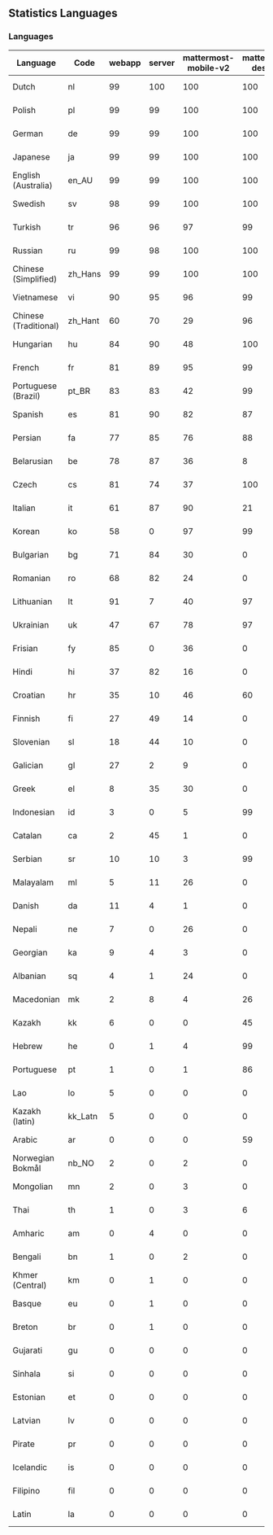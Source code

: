 ## Statistics Languages ##
###  Languages  ###
|Language|Code|webapp|server|mattermost-mobile-v2|mattermost-desktop|playbook-webapp|calls-webapp|Total|Last Modified|
|---|---|---|---|---|---|---|---|---|---|
|Dutch|nl| 99| 100| 100| 100| 0| 100| 99|2024-01-31T19:13:01.686000Z|
|Polish|pl| 99| 99| 100| 100| 0| 100| 99|2024-01-30T07:49:18.717056Z|
|German|de| 99| 99| 100| 100| 0| 100| 99|2024-01-29T15:57:35.101174Z|
|Japanese|ja| 99| 99| 100| 100| 0| 100| 99|2024-01-29T16:00:07.252045Z|
|English (Australia)|en_AU| 99| 99| 100| 100| 0| 0| 99|2024-01-29T15:57:50.804682Z|
|Swedish|sv| 98| 99| 100| 100| 0| 91| 99|2024-01-31T11:40:53.052179Z|
|Turkish|tr| 96| 96| 97| 99| 0| 91| 96|2024-01-29T11:31:49.655427Z|
|Russian|ru| 99| 98| 100| 100| 0| 70| 96|2024-01-29T11:30:57.808458Z|
|Chinese (Simplified)|zh_Hans| 99| 99| 100| 100| 0| 100| 95|2024-01-29T16:04:06.763927Z|
|Vietnamese|vi| 90| 95| 96| 99| 0| 91| 93|2024-01-29T11:32:04.413129Z|
|Chinese (Traditional)|zh_Hant| 60| 70| 29| 96| 0| 15| 88|2024-01-29T11:32:20.220273Z|
|Hungarian|hu| 84| 90| 48| 100| 0| 0| 82|2024-01-30T19:07:41.341246Z|
|French|fr| 81| 89| 95| 99| 0| 53| 82|2024-01-29T11:27:01.710953Z|
|Portuguese (Brazil)|pt_BR| 83| 83| 42| 99| 0| 91| 79|2024-01-29T11:30:35.998175Z|
|Spanish|es| 81| 90| 82| 87| 0| 26| 78|2024-01-29T11:26:17.693527Z|
|Persian|fa| 77| 85| 76| 88| 0| 0| 75|2024-01-29T11:26:40.059984Z|
|Belarusian|be| 78| 87| 36| 8| 0| 0| 73|2024-01-29T11:25:05.677804Z|
|Czech|cs| 81| 74| 37| 100| 0| 91| 71|2024-01-29T11:25:41.641823Z|
|Italian|it| 61| 87| 90| 21| 0| 22| 69|2024-01-29T11:28:16.800264Z|
|Korean|ko| 58| 0| 97| 99| 0| 91| 69|2024-01-29T11:29:00.522534Z|
|Bulgarian|bg| 71| 84| 30| 0| 0| 0| 68|2024-01-29T11:25:13.350010Z|
|Romanian|ro| 68| 82| 24| 0| 0| 0| 65|2024-01-29T11:30:50.772842Z|
|Lithuanian|lt| 91| 7| 40| 97| 0| 81| 63|2024-01-29T11:29:22.520991Z|
|Ukrainian|uk| 47| 67| 78| 97| 0| 0| 57|2024-01-29T11:31:57.665415Z|
|Frisian|fy| 85| 0| 36| 0| 0| 0| 54|2024-01-29T11:27:09.422718Z|
|Hindi|hi| 37| 82| 16| 0| 0| 0| 46|2024-01-29T11:27:40.639728Z|
|Croatian|hr| 35| 10| 46| 60| 0| 100| 36|2024-01-30T18:48:03.867212Z|
|Finnish|fi| 27| 49| 14| 0| 0| 0| 31|2024-01-29T11:26:46.524786Z|
|Slovenian|sl| 18| 44| 10| 0| 0| 0| 22|2024-01-29T11:31:13.051961Z|
|Galician|gl| 27| 2| 9| 0| 0| 0| 18|2024-01-29T11:27:18.410815Z|
|Greek|el| 8| 35| 30| 0| 0| 0| 18|2024-01-29T11:26:02.870464Z|
|Indonesian|id| 3| 0| 5| 99| 0| 0| 14|2023-12-25T12:55:54.013670Z|
|Catalan|ca| 2| 45| 1| 0| 0| 0| 13|2024-01-15T11:04:57.493938Z|
|Serbian|sr| 10| 10| 3| 99| 0| 0| 12|2023-11-20T21:34:41.627214Z|
|Malayalam|ml| 5| 11| 26| 0| 0| 0| 9|2023-10-24T20:55:57.621229Z|
|Danish|da| 11| 4| 1| 0| 0| 0| 8|2024-01-29T11:25:49.090900Z|
|Nepali|ne| 7| 0| 26| 0| 0| 0| 7|2024-01-29T11:30:06.327877Z|
|Georgian|ka| 9| 4| 3| 0| 0| 0| 7|2023-11-20T21:25:58.799542Z|
|Albanian|sq| 4| 1| 24| 0| 0| 0| 5|2024-01-29T11:31:19.507779Z|
|Macedonian|mk| 2| 8| 4| 26| 0| 0| 5|2023-11-16T13:38:15.110899Z|
|Kazakh|kk| 6| 0| 0| 45| 0| 0| 4|2024-01-13T12:01:53.808723Z|
|Hebrew|he| 0| 1| 4| 99| 0| 0| 4|2023-11-16T13:37:22.453849Z|
|Portuguese|pt| 1| 0| 1| 86| 0| 0| 3|2023-10-30T05:05:57.136879Z|
|Lao|lo| 5| 0| 0| 0| 0| 0| 3|2023-10-09T15:20:58.408506Z|
|Kazakh (latin)|kk_Latn| 5| 0| 0| 0| 0| 0| 3|2023-10-24T20:54:35.554803Z|
|Arabic|ar| 0| 0| 0| 59| 0| 0| 2|2024-01-28T06:10:43.551159Z|
|Norwegian Bokmål|nb_NO| 2| 0| 2| 0| 0| 0| 2|2023-10-24T20:56:17.583395Z|
|Mongolian|mn| 2| 0| 3| 0| 0| 0| 2|2023-11-15T16:23:04.700139Z|
|Thai|th| 1| 0| 3| 6| 0| 0| 1|2024-01-22T16:17:34.605991Z|
|Amharic|am| 0| 4| 0| 0| 0| 0| 1|2023-10-09T15:20:58.102825Z|
|Bengali|bn| 1| 0| 2| 0| 0| 0| 1|2023-10-09T15:20:58.129127Z|
|Khmer (Central)|km| 0| 1| 0| 0| 0| 0| 0|2023-10-09T15:20:58.389365Z|
|Basque|eu| 0| 1| 0| 0| 0| 0| 0|2023-10-09T15:20:58.220029Z|
|Breton|br| 0| 1| 0| 0| 0| 0| 0|2023-10-09T15:20:58.146710Z|
|Gujarati|gu| 0| 0| 0| 0| 0| 0| 0|2023-10-09T15:20:58.279932Z|
|Sinhala|si| 0| 0| 0| 0| 0| 0| 0|2023-10-09T15:20:58.537638Z|
|Estonian|et| 0| 0| 0| 0| 0| 0| 0|2023-10-09T15:20:58.209138Z|
|Latvian|lv| 0| 0| 0| 0| 0| 0| 0|2023-10-09T15:20:58.426415Z|
|Pirate|pr| 0| 0| 0| 0| 0| 0| 0|2023-10-09T15:20:58.506339Z|
|Icelandic|is| 0| 0| 0| 0| 0| 0| 0|2023-10-09T15:20:58.340445Z|
|Filipino|fil| 0| 0| 0| 0| 0| 0| 0|2023-10-09T15:20:58.242109Z|
|Latin|la| 0| 0| 0| 0| 0| 0| 0|2023-10-09T15:20:58.399153Z|
